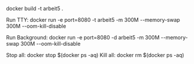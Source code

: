 docker build -t arbeit5 .

Run TTY: docker run -e port=8080 -t arbeit5 -m 300M --memory-swap 300M --oom-kill-disable

Run Background: docker run -e port=8080 -d arbeit5 -m 300M --memory-swap 300M --oom-kill-disable

Stop all: docker stop $(docker ps -aq)
Kill all: docker rm $(docker ps -aq)
